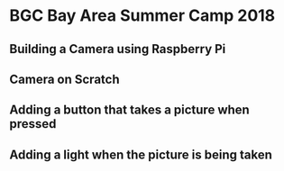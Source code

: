 # BGC Bay Area Summer Camp 2018
## Building a Camera using Raspberry Pi


## Camera on Scratch



## Adding a button that takes a picture when pressed

## Adding a light when the picture is being taken
